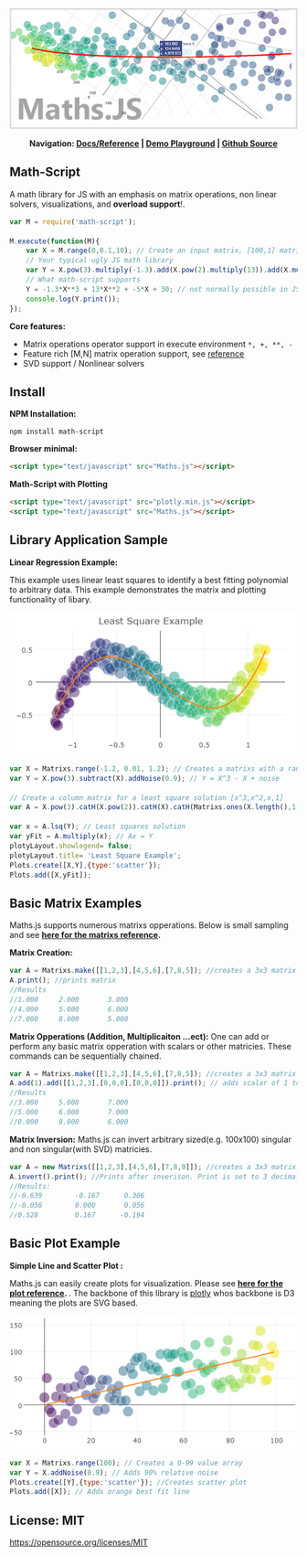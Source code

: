 <p align="center">
<img src ="https://raw.githubusercontent.com/NateZimmer/Maths.js/master/Images/BannerImage.png">
</p>
<p align="center"><strong> 
Navigation: <a href='https://natezimmer.github.io/maths.js.io'>Docs/Reference</a> | <a href='https://natezimmer.github.io/maths.js.io/demo/index.html'>Demo Playground</a> | <a href='https://github.com/NateZimmer/Maths.js'>Github Source</a> 
</strong>
</p>

## Math-Script
A math library for JS with an emphasis on matrix operations, non linear solvers, visualizations, and **overload support**!.
```js
var M = require('math-script');

M.execute(function(M){
    var X = M.range(0,0.1,10); // Create an input matrix, [100,1] matrix 
    // Your typical ugly JS math library 
    var Y = X.pow(3).multiply(-1.3).add(X.pow(2).multiply(13)).add(X.multiply(-5)).add(30);
    // What math-script supports
    Y = -1.3*X**3 + 13*X**2 + -5*X + 30; // not normally possible in JS
    console.log(Y.print());
});
```

**Core features:**

- Matrix operations operator support in execute environment `*, +, **, -`
- Feature rich [M,N] matrix operation support, see [reference](https://natezimmer.github.io/maths.js.io) 
- SVD support / Nonlinear solvers  

## Install

**NPM Installation:**

```
npm install math-script 
```
**Browser minimal:**
```html
<script type="text/javascript" src="Maths.js"></script>
```
**Math-Script with Plotting**
```html
<script type="text/javascript" src="plotly.min.js"></script>
<script type="text/javascript" src="Maths.js"></script>
```


## Library Application Sample 

**Linear Regression Example:**

This example uses linear least squares to identify a best fitting polynomial to arbitrary data. This example demonstrates the matrix and plotting functionality of libary. 

<p align="center">
<img src ="https://raw.githubusercontent.com/NateZimmer/Maths.js/master/Images/lsqPlot.png">
</p>


```js
var X = Matrixs.range(-1.2, 0.01, 1.2); // Creates a matrixs with a range of values 
var Y = X.pow(3).subtract(X).addNoise(0.9); // Y = X^3 - X + noise 

// Create a column matrix for a least square solution [x^3,x^2,x,1] 
var A = X.pow(3).catH(X.pow(2)).catH(X).catH(Matrixs.ones(X.length(),1)); 

var x = A.lsq(Y); // Least squares solution 
var yFit = A.multiply(x); // Ax = Y 
plotyLayout.showlegend= false;
plotyLayout.title= 'Least Square Example'; 
Plots.create([X,Y],{type:'scatter'}); 
Plots.add([X,yFit]);
```

## Basic Matrix Examples  
Maths.js supports numerous matrixs opperations. Below is small sampling and see <strong> [here for the matrixs reference](Matrixs.md). </strong> 

**Matrix Creation:** 
```js
var A = Matrixs.make([[1,2,3],[4,5,6],[7,8,5]); //creates a 3x3 matrix 
A.print(); //prints matrix 
//Results 
//1.000		2.000		3.000
//4.000		5.000		6.000
//7.000		8.000		5.000
```

**Matrix Opperations (Addition, Multiplicaiton ...ect):**
One can add or perform any basic matrix opperation with scalars or other matricies. These commands can be sequentially chained. 
```js
var A = Matrixs.make([[1,2,3],[4,5,6],[7,8,5]); //creates a 3x3 matrix 
A.add(1).add([[1,2,3],[0,0,0],[0,0,0]]).print(); // adds scalar of 1 to matrix, then adds a 3x3 matrix, then prints result.
//Results
//3.000		5.000		7.000
//5.000		6.000		7.000
//8.000		9.000		6.000
```

**Matrix Inversion:**
Maths.js can invert arbitrary sized(e.g. 100x100) singular and non singular(with SVD) matricies.
```js
var A = new Matrixs([[1,2,3],[4,5,6],[7,8,9]]); //creates a 3x3 matrix
A.invert().print(); //Prints after inverison. Print is set to 3 decimals 
//Results: 
//-0.639        -0.167		0.306
//-0.056        0.000		0.056
//0.528         0.167      -0.194
```
## Basic Plot Example  

**Simple Line and Scatter Plot :**

Maths.js can easily create plots for visualization. Please see <strong> [here for the plot reference](Plots.md). </strong>. The backbone of this 
library is [plotly](https://github.com/plotly/plotly.js) whos backbone is D3 meaning the plots are SVG based.    

<p align="center">
<img src ="https://raw.githubusercontent.com/NateZimmer/Maths.js/master/Images/scatterPlot.png">
</p>


```js
var X = Matrixs.range(100); // Creates a 0-99 value array
var Y = X.addNoise(0.9); // Adds 90% relative noise 
Plots.create([Y],{type:'scatter'}); //Creates scatter plot 
Plots.add([X]); // Adds orange best fit line 
```

## License: MIT
https://opensource.org/licenses/MIT

